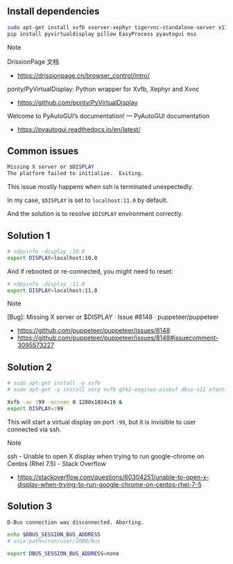 ## Install dependencies

```sh
sudo apt-get install xvfb xserver-xephyr tigervnc-standalone-server x11-utils gnumeric
pip install pyvirtualdisplay pillow EasyProcess pyautogui mss
```

> [!NOTE]
> DrissionPage 文档
> * https://drissionpage.cn/browser_control/intro/
> 
> ponty/PyVirtualDisplay: Python wrapper for Xvfb, Xephyr and Xvnc
> * https://github.com/ponty/PyVirtualDisplay
> 
> Welcome to PyAutoGUI’s documentation! — PyAutoGUI documentation
> * https://pyautogui.readthedocs.io/en/latest/


## Common issues

```sh
Missing X server or $DISPLAY
The platform failed to initialize.  Exiting.
```

This issue mostly happens when ssh is terminated unexpectedly.

In my case, `$DISPLAY` is set to `localhost:11.0` by default.

And the solution is to resolve `$DISPLAY` environment correctly.


## Solution 1

```sh
# xdpyinfo -display :10.0
export DISPLAY=localhost:10.0
```

And if rebooted or re-connected, you might need to reset:

```sh
# xdpyinfo -display :11.0
export DISPLAY=localhost:11.0
```

> [!NOTE]
> [Bug]: Missing X server or $DISPLAY · Issue #8148 · puppeteer/puppeteer
>   * https://github.com/puppeteer/puppeteer/issues/8148
>   * https://github.com/puppeteer/puppeteer/issues/8148#issuecomment-3095573227

## Solution 2

```sh
# sudo apt-get install -y xvfb
# sudo apt-get -y install xorg xvfb gtk2-engines-pixbuf dbus-x11 xfonts-base xfonts-100dpi xfonts-75dpi xfonts-cyrillic xfonts-scalable
```

```sh
Xvfb -ac :99 -screen 0 1280x1024x16 &
export DISPLAY=:99
```

This will start a virtual display on port `:99`, but it is invisible to user connected via ssh.

> [!NOTE] 
> ssh - Unable to open X display when trying to run google-chrome on Centos (Rhel 7.5) - Stack Overflow
>   * https://stackoverflow.com/questions/60304251/unable-to-open-x-display-when-trying-to-run-google-chrome-on-centos-rhel-7-5


## Solution 3

```txt
D-Bus connection was disconnected. Aborting.
```

```sh
echo $DBUS_SESSION_BUS_ADDRESS
# unix:path=/run/user/1000/bus
```

```sh
export DBUS_SESSION_BUS_ADDRESS=none
```